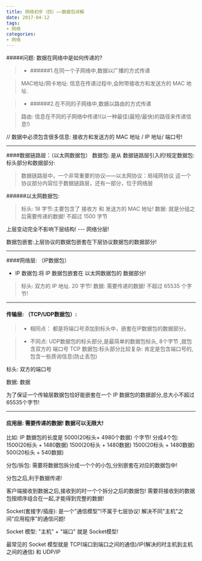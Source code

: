 ```yaml
---
title: 网络初步（四）——数据包详解
date: 2017-04-12
tags:
- 网络
categories:
- 网络
---
```

#####问题: 数据在网络中是如何传递的?

>- ######1.在同一个子网络中,数据以广播的方式传递

>MAC地址/网卡地址: 信息在传递过程中,会附带接收方和发送方的 MAC 地址.

>- ######2.在不同的子网络中,数据以路由的方式传递

>路由: 信息在不同的子网络中传递!(以一种最佳(最短/最快)的路径来传递信息!)

// 数据中必须包含很多信息: 接收方和发送方的 MAC 地址 / IP 地址/ 端口号!

--------

####数据链路层：（以太网数据包）
数据包: 是从 数据链路层引入的!规定数据包: 标头部分和数据部分:

>数据链路层中，一个非常重要的协议——以太网协议：局域网协议  这一个协议部分内容位于数据链路层，还有一部分，位于网络层

######以太网数据包:

> 标头: 18 字节:主要包含了 接收方 和 发送方的 MAC 地址!
数据: 就是分组之后需要传递的数据!
不超过 1500 字节

上层变动完全不影响下层结构! --- 网络分层!

数据包嵌套:上层协议的数据包嵌套在下层协议数据包的数据部分!

-----------------
####网络层: （IP数据包）
- IP 数据包:将 IP 数据包嵌套在 以太网数据包的 数据部分!

>标头: 双方的 IP 地址. 20 字节!
数据: 需要传递的数据!  不超过 65535 个字节!

-----------
#### 传输层:  （TCP/UDP数据包）:
>- 相同点：
都是将端口号添加到标头中，嵌套在IP数据包的数据部分。

>- 不同点:
UDP数据包的标头部分,是最简单的数据包标头, 8个字节 ,就包含双方的 端口号
TCP 数据包:标头部分比较复杂: 肯定是包含端口号的, 包含一些质询信息(防止丢包)

标头: 双方的端口号

数据: 数据

为了保证一个传输层数据包恰好能嵌套在一个 IP 数据包的数据部分,总大小不超过 65535个字节!

---------
#### 应用层: 需要传递的数据! 数据可以无限大!

比如: IP 数据包的长度是 5000(20标头+ 4980个数据) 个字节! 分成4个包: 1500(20标头 + 1480数据)  1500(20标头 + 1480数据)  1500(20标头 + 1480数据) 500(20标头 + 540数据)

分包/拆包: 需要将数据包拆分成一个个的小包,分别嵌套在对应的数据包中!

分包之后,利于数据传递!

客户端接收到数据之后,接收到的时一个个拆分之后的数据包! 需要将接收到的数据包按顺序组合在一起,才能得到完整的数据!

Socket(套接字/插座): 是一个"通信模型"!不属于七层协议! 解决不同"主机"之间"应用程序"的通信问题!

Socket 模型: "主机" + "端口" 就是 Socket模型!

最常见的 Socket 模型就是  TCP(端口到端口之间的通信)/IP(解决的时主机到主机之间的通信) 和 UDP/IP
